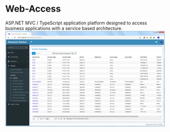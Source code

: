 # Web-Access
ASP.NET MVC / TypeScript application platform designed to access business applications with a service based architecture.
![](Web%20Access.png)
